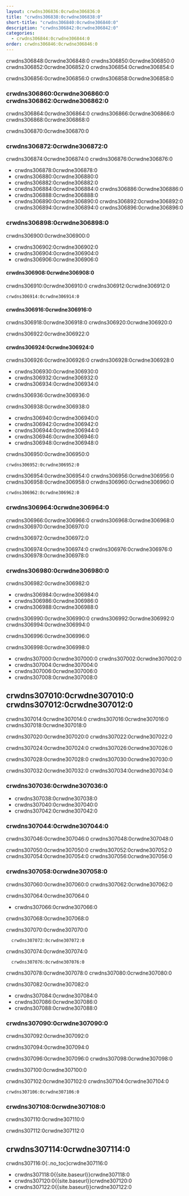 ```yaml
---
layout: crwdns306836:0crwdne306836:0
title: "crwdns306838:0crwdne306838:0"
short-title: "crwdns306840:0crwdne306840:0"
description: "crwdns306842:0crwdne306842:0"
categories:
  - crwdns306844:0crwdne306844:0
order: crwdns306846:0crwdne306846:0
---
```


crwdns306848:0crwdne306848:0 crwdns306850:0crwdne306850:0 crwdns306852:0crwdne306852:0 crwdns306854:0crwdne306854:0

crwdns306856:0crwdne306856:0 crwdns306858:0crwdne306858:0

### crwdns306860:0crwdne306860:0 crwdns306862:0crwdne306862:0

crwdns306864:0crwdne306864:0 crwdns306866:0crwdne306866:0 crwdns306868:0crwdne306868:0

crwdns306870:0crwdne306870:0

### crwdns306872:0crwdne306872:0

crwdns306874:0crwdne306874:0 crwdns306876:0crwdne306876:0

* crwdns306878:0crwdne306878:0
* crwdns306880:0crwdne306880:0
* crwdns306882:0crwdne306882:0
* crwdns306884:0crwdne306884:0 crwdns306886:0crwdne306886:0
* crwdns306888:0crwdne306888:0
* crwdns306890:0crwdne306890:0 crwdns306892:0crwdne306892:0 crwdns306894:0crwdne306894:0 crwdns306896:0crwdne306896:0

### crwdns306898:0crwdne306898:0

crwdns306900:0crwdne306900:0

- crwdns306902:0crwdne306902:0
- crwdns306904:0crwdne306904:0
- crwdns306906:0crwdne306906:0

#### crwdns306908:0crwdne306908:0

crwdns306910:0crwdne306910:0 crwdns306912:0crwdne306912:0

```
crwdns306914:0crwdne306914:0
```

#### crwdns306916:0crwdne306916:0

crwdns306918:0crwdne306918:0 crwdns306920:0crwdne306920:0

crwdns306922:0crwdne306922:0

#### crwdns306924:0crwdne306924:0

crwdns306926:0crwdne306926:0 crwdns306928:0crwdne306928:0

- crwdns306930:0crwdne306930:0
- crwdns306932:0crwdne306932:0
- crwdns306934:0crwdne306934:0

crwdns306936:0crwdne306936:0

crwdns306938:0crwdne306938:0

- crwdns306940:0crwdne306940:0
- crwdns306942:0crwdne306942:0
- crwdns306944:0crwdne306944:0
- crwdns306946:0crwdne306946:0
- crwdns306948:0crwdne306948:0

crwdns306950:0crwdne306950:0

```
crwdns306952:0crwdne306952:0
```

crwdns306954:0crwdne306954:0 crwdns306956:0crwdne306956:0 crwdns306958:0crwdne306958:0 crwdns306960:0crwdne306960:0

```
crwdns306962:0crwdne306962:0
```

### crwdns306964:0crwdne306964:0

crwdns306966:0crwdne306966:0 crwdns306968:0crwdne306968:0 crwdns306970:0crwdne306970:0

crwdns306972:0crwdne306972:0

crwdns306974:0crwdne306974:0 crwdns306976:0crwdne306976:0 crwdns306978:0crwdne306978:0

### crwdns306980:0crwdne306980:0

crwdns306982:0crwdne306982:0

- crwdns306984:0crwdne306984:0
- crwdns306986:0crwdne306986:0
- crwdns306988:0crwdne306988:0

crwdns306990:0crwdne306990:0 crwdns306992:0crwdne306992:0 crwdns306994:0crwdne306994:0

crwdns306996:0crwdne306996:0

crwdns306998:0crwdne306998:0

* crwdns307000:0crwdne307000:0 crwdns307002:0crwdne307002:0
* crwdns307004:0crwdne307004:0
* crwdns307006:0crwdne307006:0
* crwdns307008:0crwdne307008:0

## crwdns307010:0crwdne307010:0 crwdns307012:0crwdne307012:0

crwdns307014:0crwdne307014:0 crwdns307016:0crwdne307016:0 crwdns307018:0crwdne307018:0

crwdns307020:0crwdne307020:0 crwdns307022:0crwdne307022:0

crwdns307024:0crwdne307024:0 crwdns307026:0crwdne307026:0

crwdns307028:0crwdne307028:0 crwdns307030:0crwdne307030:0

crwdns307032:0crwdne307032:0 crwdns307034:0crwdne307034:0

### crwdns307036:0crwdne307036:0

- crwdns307038:0crwdne307038:0
- crwdns307040:0crwdne307040:0
- crwdns307042:0crwdne307042:0

### crwdns307044:0crwdne307044:0

crwdns307046:0crwdne307046:0 crwdns307048:0crwdne307048:0

crwdns307050:0crwdne307050:0 crwdns307052:0crwdne307052:0 crwdns307054:0crwdne307054:0 crwdns307056:0crwdne307056:0

### crwdns307058:0crwdne307058:0

crwdns307060:0crwdne307060:0 crwdns307062:0crwdne307062:0

crwdns307064:0crwdne307064:0

- crwdns307066:0crwdne307066:0

crwdns307068:0crwdne307068:0

crwdns307070:0crwdne307070:0

```
  crwdns307072:0crwdne307072:0
```

crwdns307074:0crwdne307074:0

```
  crwdns307076:0crwdne307076:0
```

crwdns307078:0crwdne307078:0 crwdns307080:0crwdne307080:0

crwdns307082:0crwdne307082:0

- crwdns307084:0crwdne307084:0
- crwdns307086:0crwdne307086:0
- crwdns307088:0crwdne307088:0

### crwdns307090:0crwdne307090:0

crwdns307092:0crwdne307092:0

crwdns307094:0crwdne307094:0

crwdns307096:0crwdne307096:0 crwdns307098:0crwdne307098:0

crwdns307100:0crwdne307100:0

crwdns307102:0crwdne307102:0 crwdns307104:0crwdne307104:0

```
crwdns307106:0crwdne307106:0
```

### crwdns307108:0crwdne307108:0

crwdns307110:0crwdne307110:0

crwdns307112:0crwdne307112:0

## crwdns307114:0crwdne307114:0
crwdns307116:0{:.no_toc}crwdne307116:0

- crwdns307118:0{{site.baseurl}}crwdne307118:0
- crwdns307120:0{{site.baseurl}}crwdne307120:0
- crwdns307122:0{{site.baseurl}}crwdne307122:0
